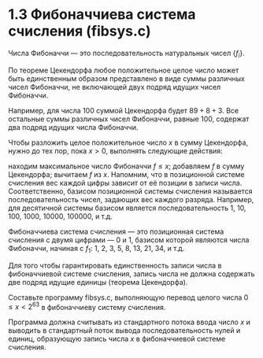 # 1.3 Фибоначчиева система счисления (fibsys.c)
Числа Фибоначчи — это последовательность натуральных чисел {$f_{i}$}.
 
По теореме Цекендорфа любое положительное целое число может быть единственным образом представлено в виде суммы различных чисел Фибоначчи, не включающей двух подряд идущих чисел Фибоначчи.

Например, для числа $100$ суммой Цекендорфа будет $89 + 8 + 3$. Все остальные суммы различных чисел Фибоначчи, равные $100$, содержат два подряд идущих числа Фибоначчи.

Чтобы разложить целое положительное число $x$ в сумму Цекендорфа, нужно до тех пор, пока $x > 0$, выполнять следующие действия:

находим максимальное число Фибоначчи $f\leq x$;
добавляем $f$ в сумму Цекендорфа;
вычитаем $f$ из $x$.
Напомним, что в позиционной системе счисления вес каждой цифры зависит от её позиции в записи числа. Соответственно, базисом позиционной системы счисления называется последовательность чисел, задающих вес каждого разряда. Например, для десятичной системы базисом является последовательность 1, 10, 100, 1000, 10000, 100000, и т.д.

Фибоначчиева система счисления — это позиционная система счисления с двумя цифрами — $0$ и $1$, базисом которой являются числа Фибоначчи, начиная с $f_1$: 1, 2, 3, 5, 8, 13, 21, 34, и т.д.

Для того чтобы гарантировать единственность записи числа в фибоначчиевой системе счисления, запись числа не должна содержать две подряд идущие единицы (теорема Цекендорфа).

Составьте программу fibsys.c, выполняющую перевод целого числа $0\leq x<2^{63}$ в фибоначчиеву систему счисления.

Программа должна считывать из стандартного потока ввода число $x$ и выводить в стандартный поток вывода последовательность нулей и единиц, образующую запись числа $x$ в фибоначчиевой системе счисления.
